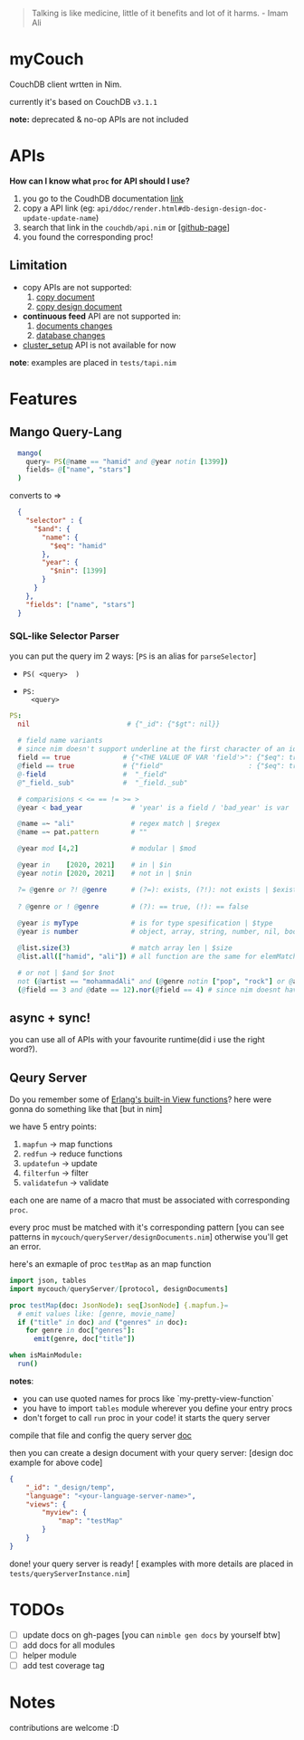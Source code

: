 > Talking is like medicine, little of it benefits and lot of it harms. - Imam Ali
# myCouch
CouchDB client wrtten in Nim.

currently it's based on CouchDB `v3.1.1`

**note:** deprecated & no-op APIs are not included

# APIs
**How can I know what `proc` for API should I use?**
1. you go to the CoudhDB documentation [link](http://docs.couchdb.org/en/3.1.1/api/) 
2. copy a API link (eg: `api/ddoc/render.html#db-design-design-doc-update-update-name`)
3. search that link in the `couchdb/api.nim` or [[github-page](https://hamidb80.github.io/mycouch/)]
4. you found the corresponding proc!

## Limitation
* copy APIs are not supported:
  1. [copy document](https://docs.couchdb.org/en/latest/api/document/common.html#copy--db-docid)
  2. [copy design document](https://docs.couchdb.org/en/latest/api/ddoc/common.html#copy--db-_design-ddoc)
* __continuous feed__ API are not supported in:
  1. [documents changes](https://docs.couchdb.org/en/latest/api/database/changes.html#get--db-_changes)
  2. [database changes](https://docs.couchdb.org/en/latest/api/server/common.html#db-updates)
* [cluster_setup](https://docs.couchdb.org/en/latest/api/server/common.html#cluster-setup) API is not available for now

**note**: examples are placed in `tests/tapi.nim`

# Features
## Mango Query-Lang
  ```nim
    mango(
      query= PS(@name == "hamid" and @year notin [1399])
      fields= @["name", "stars"]
    )
  ```
  converts to =>
  ```json
    {
      "selector" : {
        "$and": {
          "name": {
            "$eq": "hamid"
          },
          "year": {
            "$nin": [1399]
          }
        }
      },
      "fields": ["name", "stars"]
    }
  ```

### SQL-like Selector Parser
you can put the query im 2 ways: [`PS` is an alias for `parseSelector`]

- `PS( <query>  )`
- 
  ```
  PS:
    <query>
  ```

```nim
PS:
  nil                        # {"_id": {"$gt": nil}}
  
  # field name variants
  # since nim doesn't support underline at the first character of an identifier, you can use -
  field == true             # {"<THE VALUE OF VAR 'field'>": {"$eq": true}}
  @field == true            # {"field"                     : {"$eq": true}}
  @-field                   #  "_field" 
  @"_field._sub"            #  "_field._sub"

  # comparisions < <= == != >= >
  @year < bad_year            # 'year' is a field / 'bad_year' is var

  @name =~ "ali"              # regex match | $regex
  @name =~ pat.pattern        # ""

  @year mod [4,2]             # modular | $mod

  @year in    [2020, 2021]    # in | $in
  @year notin [2020, 2021]    # not in | $nin

  ?= @genre or ?! @genre      # (?=): exists, (?!): not exists | $exists
  
  ? @genre or ! @genre        # (?): == true, (!): == false
  
  @year is myType             # is for type spesification | $type
  @year is number             # object, array, string, number, nil, bool

  @list.size(3)               # match array len | $size
  @list.all(["hamid", "ali"]) # all function are the same for elemMatch, allMatch, keyMapMatch functions | $all 

  # or not | $and $or $not
  not (@artist == "mohammadAli" and (@genre notin ["pop", "rock"] or @artist == "iman khodaee"))
  (@field == 3 and @date == 12).nor(@field == 4) # since nim doesnt have 'nor' operator | $nor
```

## async + sync!
you can use all of APIs with your favourite runtime(did i use the right word?).

## Qeury Server
Do you remember some of [Erlang's built-in View functions](https://docs.couchdb.org/en/latest/ddocs/ddocs.html#built-in-reduce-functions)? 
here were gonna do something like that [but in nim]

we have 5 entry points:
  1. `mapfun`       -> map functions
  2. `redfun`       -> reduce functions
  3. `updatefun`    -> update 
  4. `filterfun`    -> filter
  5. `validatefun`  -> validate

each one are name of a macro that must be associated with corresponding `proc`.

every proc must be matched with it's corresponding pattern [you can see patterns in `mycouch/queryServer/designDocuments.nim`] otherwise you'll get an error.

here's an exmaple of proc `testMap` as an map function
```nim
import json, tables
import mycouch/queryServer/[protocol, designDocuments]

proc testMap(doc: JsonNode): seq[JsonNode] {.mapfun.}= 
  # emit values like: [genre, movie_name]
  if ("title" in doc) and ("genres" in doc):
    for genre in doc["genres"]:
      emit(genre, doc["title"])

when isMainModule:
  run()
```
**notes**:
* you can use quoted names for procs like \`my-pretty-view-function\`
* you have to import `tables` module wherever you define your entry procs
* don't forget to call `run` proc in your code! it starts the query server

compile that file and config the query server [doc](https://docs.couchdb.org/en/3.1.1/config/query-servers.html#query-servers-definition)

then you can create a design document with your query server: [design doc example for above code]
```json
{
    "_id": "_design/temp",
    "language": "<your-language-server-name>",
    "views": {
        "myview": {
            "map": "testMap"
        }
    }
}
```

done! your query server is ready!
[ examples with more details are placed in `tests/queryServerInstance.nim`]

# TODOs
 - [ ] update docs on gh-pages [you can `nimble gen docs` by yourself btw]
 - [ ] add docs for all modules
 - [ ] helper module
 - [ ] add test coverage tag

# Notes
contributions are welcome :D
